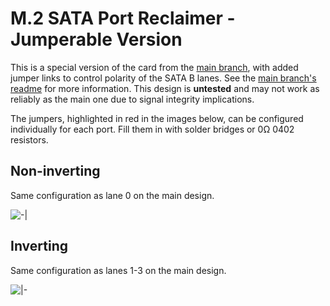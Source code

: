# M.2 SATA Port Reclaimer - Jumperable Version

This is a special version of the card from the [main branch](https://github.com/richardg867/m2sata/tree/jumperable), with added jumper links to control polarity of the SATA B lanes. See the [main branch's readme](https://github.com/richardg867/m2sata#very-technical-stuff-polarity-inversion) for more information. This design is **untested** and may not work as reliably as the main one due to signal integrity implications.

The jumpers, highlighted in red in the images below, can be configured individually for each port. Fill them in with solder bridges or 0Ω 0402 resistors.

## Non-inverting

Same configuration as lane 0 on the main design.

![-|](https://user-images.githubusercontent.com/540874/201233284-233c255e-3132-4f24-9c8b-7e1af9a90d27.png)

## Inverting

Same configuration as lanes 1-3 on the main design.

![|-](https://user-images.githubusercontent.com/540874/201233479-0e5fa054-e3a9-40bb-8ad7-758c3e21b536.png)
